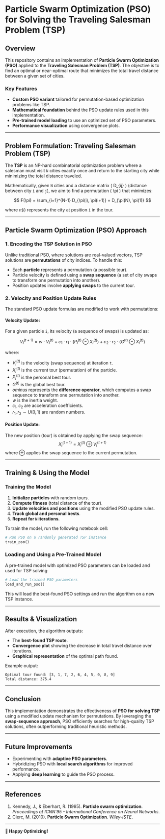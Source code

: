# **Particle Swarm Optimization (PSO) for Solving the Traveling Salesman Problem (TSP)**

## **Overview**
This repository contains an implementation of **Particle Swarm Optimization (PSO)** applied to the **Traveling Salesman Problem (TSP)**. The objective is to find an optimal or near-optimal route that minimizes the total travel distance between a given set of cities.

### **Key Features**
- **Custom PSO variant** tailored for permutation-based optimization problems like TSP.
- **Mathematical foundation** behind the PSO update rules used in this implementation.
- **Pre-trained model loading** to use an optimized set of PSO parameters.
- **Performance visualization** using convergence plots.

---

## **Problem Formulation: Traveling Salesman Problem (TSP)**
The **TSP** is an NP-hard combinatorial optimization problem where a salesman must visit `N` cities exactly once and return to the starting city while minimizing the total distance traveled.

Mathematically, given `N` cities and a distance matrix \( D_{ij} \) (distance between city `i` and `j`), we aim to find a permutation \( \pi \) that minimizes:

$$
F(\pi) = \sum_{i=1}^{N-1} D_{\pi(i), \pi(i+1)} + D_{\pi(N), \pi(1)}
$$

where $\pi(i)$ represents the city at position `i` in the tour.

---

## **Particle Swarm Optimization (PSO) Approach**
### **1. Encoding the TSP Solution in PSO**
Unlike traditional PSO, where solutions are real-valued vectors, TSP solutions are **permutations** of city indices. To handle this:
- Each **particle** represents a permutation (a possible tour).
- Particle velocity is defined using a **swap sequence** (a set of city swaps to transform one permutation into another).
- Position updates involve **applying swaps** to the current tour.

### **2. Velocity and Position Update Rules**
The standard PSO update formulas are modified to work with permutations:

#### **Velocity Update:**
For a given particle `i`, its velocity (a sequence of swaps) is updated as:

$$
V_i^{(t+1)} = w \cdot V_i^{(t)} + c_1 \cdot r_1 \cdot (P_i^{(t)} \ominus X_i^{(t)}) + c_2 \cdot r_2 \cdot (G^{(t)} \ominus X_i^{(t)})
$$

where:
- $V_i^{(t)}$ is the velocity (swap sequence) at iteration `t`.
- $X_i^{(t)}$ is the current tour (permutation) of the particle.
- $P_i^{(t)}$ is the personal best tour.
- $G^{(t)}$ is the global best tour.
- $ominus$ represents the **difference operator**, which computes a swap sequence to transform one permutation into another.
- $w$ is the inertia weight.
- $c_1, c_2$ are acceleration coefficients.
- $r_1, r_2 \sim U(0,1)$ are random numbers.

#### **Position Update:**
The new position (tour) is obtained by applying the swap sequence:
$$
X_i^{(t+1)} = X_i^{(t)} \oplus V_i^{(t+1)}
$$
where $\oplus$ applies the swap sequence to the current permutation.

---

## **Training & Using the Model**

### **Training the Model**
1. **Initialize particles** with random tours.
2. **Compute fitness** (total distance of the tour).
3. **Update velocities and positions** using the modified PSO update rules.
4. **Track global and personal bests**.
5. **Repeat for `N` iterations**.

To train the model, run the following notebook cell:
```python
# Run PSO on a randomly generated TSP instance
train_pso()
```

### **Loading and Using a Pre-Trained Model**
A pre-trained model with optimized PSO parameters can be loaded and used for TSP solving:
```python
# Load the trained PSO parameters
load_and_run_pso()
```
This will load the best-found PSO settings and run the algorithm on a new TSP instance.

---

## **Results & Visualization**
After execution, the algorithm outputs:
- The **best-found TSP route**.
- **Convergence plot** showing the decrease in total travel distance over iterations.
- **Graphical representation** of the optimal path found.

Example output:
```
Optimal tour found: [3, 1, 7, 2, 6, 4, 5, 0, 8, 9]
Total distance: 375.4
```

---

## **Conclusion**
This implementation demonstrates the effectiveness of **PSO for solving TSP** using a modified update mechanism for permutations. By leveraging the **swap-sequence approach**, PSO efficiently searches for high-quality TSP solutions, often outperforming traditional heuristic methods.

---

## **Future Improvements**
- Experimenting with **adaptive PSO parameters**.
- Hybridizing PSO with **local search algorithms** for improved performance.
- Applying **deep learning** to guide the PSO process.

---

## **References**
1. Kennedy, J., & Eberhart, R. (1995). **Particle swarm optimization**. *Proceedings of ICNN'95 - International Conference on Neural Networks*.
2. Clerc, M. (2010). **Particle Swarm Optimization**. *Wiley-ISTE*.

---

**🚀 Happy Optimizing!**

